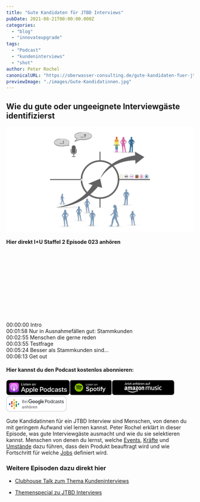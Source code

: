 ```yaml
---
title: "Gute Kandidaten für JTBD Interviews"
pubDate: 2021-08-21T00:00:00.000Z
categories:
  - "blog"
  - "innovateupgrade"
tags:
  - "Podcast"
  - "kundeninterviews"
  - "shot"
author: Peter Rochel
canonicalURL: "https://oberwasser-consulting.de/gute-kandidaten-fuer-jtbd-interviews"
previewImage: "./images/Gute-Kandidatinnen.jpg"
---
```


## Wie du gute oder ungeeignete Interviewgäste identifizierst

![Ideale Kandidaten für Kundeninterviews identifizieren](./images/Gute-Kandidatinnen.jpg "Testpersonen für Kundeninterviews")

**Hier direkt I+U Staffel 2 Episode 023 anhören**

<iframe data-cookie-consent="marketing" data-cookieblock-src="https://embed.podcasts.apple.com/us/podcast/gute-kandidatinnen-f%C3%BCr-jtbd-interviews/id1354901024?i=1000532701922&amp;itsct=podcast_box_player&amp;itscg=30200&amp;ls=1&amp;theme=auto" height="175px" frameborder="0" sandbox="allow-forms allow-popups allow-same-origin allow-scripts allow-top-navigation-by-user-activation" allow="autoplay *; encrypted-media *;" style="width: 100%; max-width: 660px; overflow: hidden; border-top-left-radius: 10px; border-top-right-radius: 10px; border-bottom-right-radius: 10px; border-bottom-left-radius: 10px; background-color: transparent;"></iframe>

00:00:00 Intro<br>
00:01:58 Nur in Ausnahmefällen gut: Stammkunden<br>
00:02:55 Menschen die gerne reden<br>
00:03:55 Testfrage<br>
00:05:24 Besser als Stammkunden sind…<br>
00:06:13 Get out

#### Hier kannst du den Podcast kostenlos abonnieren:

[![](images/listen-on-apple-podcast.png)](https://podcasts.apple.com/de/podcast/gute-kandidatinnen-für-jtbd-interviews/id1354901024?i=1000532701922&itsct=podcast_box&itscg=30200&ls=1)[![](images/listen-on-spotify.png)](https://open.spotify.com/episode/5a8Ax1wubegnC7XDqUsR19?si=Fj0QjjHFQFqPjk0obgaV8A)[![](images/ListenOn_AmazonMusic_button_Black_RGB_5X_DE-300x73.png)](https://music.amazon.de/podcasts/4838bd28-7b97-4912-80cb-de39a6c75654/episodes/786e5175-3b35-4bdd-8666-fbea3fbc01c1/innovate-upgrade-gute-kandidatinnen-für-jtbd-interviews)[![jobs to be done podcast](images/DE_Google_Podcasts_Badge_8x-300x76.png)](https://podcasts.google.com/feed/aHR0cHM6Ly96dW04cnkucG9kY2FzdGVyLmRlL29iZXJ3YXNzZXIucnNz/episode/cG9kLTYxMWY1OWQ3N2JhOWY0Mjc5Njc1NTU?sa=X&ved=0CAUQkfYCahcKEwiooZT4pJGCAxUAAAAAHQAAAAAQAQ)

Gute Kandidatinnen für ein JTBD Interview sind Menschen, von denen du mit geringem Aufwand viel lernen kannst. Peter Rochel erklärt in dieser Episode, was gute Interviewgäste ausmacht und wie du sie selektieren kannst. Menschen von denen du lernst, welche [Events](/kraefte-im-jobs-to-be-done-modell/), [Kräfte](/kraefte-im-jobs-to-be-done-modell/) und [Umstände](/limitierender-kontext/) dazu führen, dass dein Produkt beauftragt wird und wie Fortschritt für welche [Jobs](/der-job-to-be-done-jtbd/) definiert wird.

### Weitere Episoden dazu direkt hier

- [Clubhouse Talk zum Thema Kundeninterviews](https://oberwasser-consulting.de/auf-die-fragen-kommt-es-an-jtbd-meetup-35/)

- [Themenspecial zu JTBD Interviews](https://oberwasser-consulting.de/interview/)
